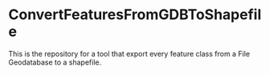 # ConvertFeaturesFromGDBToShapefile

This is the repository for a tool that export every feature class from a File Geodatabase to a shapefile.
